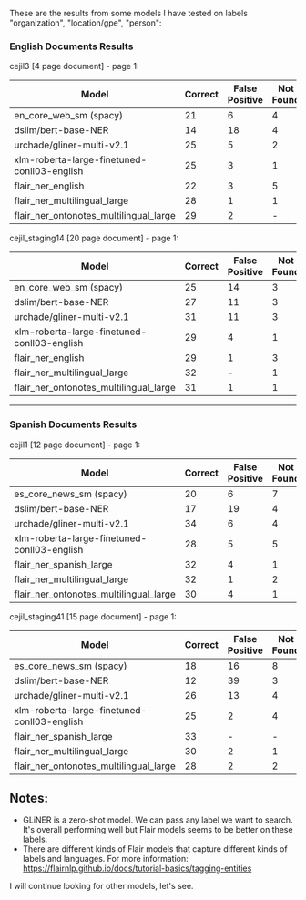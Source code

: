 These are the results from some models I have tested on labels "organization", "location/gpe", "person":

<h3>English Documents Results</h3>


cejil3 \[4 page document\] - page 1:

| Model                                       | Correct | False Positive | Not Found | Precision | Recall | F1   | Time   | 
|---------------------------------------------|---------|----------------|-----------|-----------|--------|------|--------|
| en_core_web_sm (spacy)                      | 21      | 6              | 4         | 0.78      | 0.84   | 0.81 | 1.39s  |
| dslim/bert-base-NER                         | 14      | 18             | 4         | 0.44      | 0.78   | 0.56 | 4.47s  |
| urchade/gliner-multi-v2.1                   | 25      | 5              | 2         | 0.83      | 0.93   | 0.86 | 5.02s  |
| xlm-roberta-large-finetuned-conll03-english | 25      | 3              | 1         | 0.89      | 0.96   | 0.92 | 9.85s  |
| flair_ner_english                           | 22      | 3              | 5         | 0.88      | 0.82   | 0.85 | 7.64s  |
| flair_ner_multilingual_large                | 28      | 1              | 1         | 0.97      | 0.97   | 0.97 | 1.24s  |
| flair_ner_ontonotes_multilingual_large      | 29      | 2              | -         | 0.94      | 1      | 0.97 | 1.28s  |


cejil_staging14 \[20 page document\] - page 1:

| Model                                       | Correct | False Positive | Not Found | Precision | Recall | F1   | Time   | 
|---------------------------------------------|---------|----------------|-----------|-----------|--------|------|--------|
| en_core_web_sm (spacy)                      | 25      | 14             | 3         | 0.64      | 0.89   | 0.75 | 5.87s  |
| dslim/bert-base-NER                         | 27      | 11             | 3         | 0.71      | 0.9    | 0.79 | 17.07s |
| urchade/gliner-multi-v2.1                   | 31      | 11             | 3         | 0.74      | 0.91   | 0.82 | 39.36s |
| xlm-roberta-large-finetuned-conll03-english | 29      | 4              | 1         | 0.88      | 0.97   | 0.92 | 50.81s |
| flair_ner_english                           | 29      | 1              | 3         | 0.97      | 0.91   | 0.94 | 67.09s |
| flair_ner_multilingual_large                | 32      | -              | 1         | 1         | 0.97   | 0.98 | 10.32s |
| flair_ner_ontonotes_multilingual_large      | 31      | 1              | 1         | 0.97      | 0.97   | 0.97 | 10.79s |


---

<h3>Spanish Documents Results</h3>


cejil1 \[12 page document\] - page 1:

| Model                                       | Correct | False Positive | Not Found | Precision | Recall | F1   | Time   | 
|---------------------------------------------|---------|----------------|-----------|-----------|--------|------|--------|
| es_core_news_sm (spacy)                     | 20      | 6              | 7         | 0.77      | 0.74   | 0.75 | 2.6s   |
| dslim/bert-base-NER                         | 17      | 19             | 4         | 0.47      | 0.81   | 0.59 | 11.58s |
| urchade/gliner-multi-v2.1                   | 34      | 6              | 4         | 0.85      | 0.89   | 0,87 | 19.45s |
| xlm-roberta-large-finetuned-conll03-english | 28      | 5              | 5         | 0.85      | 0.85   | 0,85 | 23.73s |
| flair_ner_spanish_large                     | 32      | 4              | 1         | 0.89      | 0.97   | 0,93 | 4.67s  |
| flair_ner_multilingual_large                | 32      | 1              | 2         | 0.97      | 0.94   | 0,95 | 4.66s  |
| flair_ner_ontonotes_multilingual_large      | 30      | 4              | 1         | 0.88      | 0.97   | 0,92 | 4.83s  |


cejil_staging41 \[15 page document\] - page 1:

| Model                                       | Correct | False Positive | Not Found | Precision | Recall | F1   | Time   | 
|---------------------------------------------|---------|----------------|-----------|-----------|--------|------|--------|
| es_core_news_sm (spacy)                     | 18      | 16             | 8         | 0.53      | 0.69   | 0.6  | 4.7s   |
| dslim/bert-base-NER                         | 12      | 39             | 3         | 0.24      | 0.8    | 0.37 | 19.62s |
| urchade/gliner-multi-v2.1                   | 26      | 13             | 4         | 0.67      | 0.87   | 0,76 | 33.95s |
| xlm-roberta-large-finetuned-conll03-english | 25      | 2              | 4         | 0.93      | 0.86   | 0,89 | 44.16s |
| flair_ner_spanish_large                     | 33      | -              | -         | 1         | 1      | 1    | 9.03s  |
| flair_ner_multilingual_large                | 30      | 2              | 1         | 0.94      | 0.97   | 0.95 | 8.2s   |
| flair_ner_ontonotes_multilingual_large      | 28      | 2              | 2         | 0.93      | 0.93   | 0,93 | 9.67s  |


Notes:
--
- GLiNER is a zero-shot model. We can pass any label we want to search. It's overall performing well but Flair models seems to be better on these labels.
- There are different kinds of Flair models that capture different kinds of labels and languages. For more information: https://flairnlp.github.io/docs/tutorial-basics/tagging-entities

I will continue looking for other models, let's see.